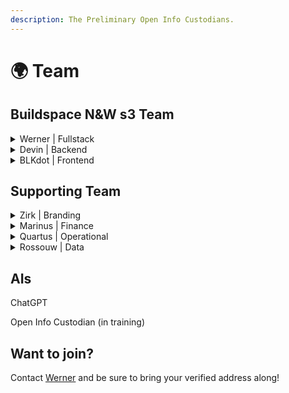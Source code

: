 ```yaml
---
description: The Preliminary Open Info Custodians.
---
```


# 🌍 Team

## Buildspace N\&W s3 Team

<details>

<summary>Werner | Fullstack</summary>

werner@vrfd.info

[Github](https://github.com/WernerVdM97)\
[LinkedIn](https://www.linkedin.com/in/werner-van-der-merwe-57b074192)\
[Telegram](https://t.me/werner111)

</details>

<details>

<summary>Devin | Backend</summary>

devin@vrfd.info\
\
[LinkedIn](https://za.linkedin.com/in/devin-joubert-a7561518a)

</details>

<details>

<summary>BLKdot | Frontend</summary>

blkdot@vrfd.info

</details>

## Supporting Team

<details>

<summary>Zirk | Branding</summary>

zirk@vrfd.info\
\
[LinkedIn](https://www.linkedin.com/in/zirk-mackay-94846b224)

</details>

<details>

<summary>Marinus | Finance</summary>

marinus@vrfd.info\
finance@vrfd.info

[LinkedIn](https://www.linkedin.com/in/pieter-marinus-compion-a224271b4/)\
[Telegram](https://t.me/MarinusVRFD)

</details>

<details>

<summary>Quartus | Operational</summary>

qaurtus@vrfd.info\
\
LinkedIn

</details>

<details>

<summary>Rossouw | Data</summary>

rossouw@vrfd.info\
\
LinkedIn

</details>

## AIs

ChatGPT

Open Info Custodian (in training)

## Want to join?

Contact [Werner](https://t.me/werner111) and be sure to bring your verified address along!
